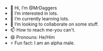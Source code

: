 - 👋 Hi, I’m @MrDaggers
- 👀 I’m interested in lots.
- 🌱 I’m currently learning lots.
- 💞️ I’m looking to collaborate on some stuff.
- 📫 How to reach me-you can't.
- 😄 Pronouns: He/Him
- ⚡ Fun fact: I am an alpha male.

<!---
MrDaggers/MrDaggers is a ✨ special ✨ repository because its `README.md` (this file) appears on your GitHub profile.
You can click the Preview link to take a look at your changes.
--->
